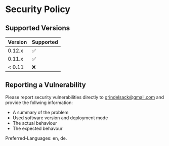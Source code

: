 # Security Policy

## Supported Versions


| Version | Supported          |
| ------- | ------------------ |
| 0.12.x   | :white_check_mark: |
| 0.11.x  | :white_check_mark: |
| < 0.11  | :x:  |

## Reporting a Vulnerability

Please report security vulnerabilities directly to grindelsack@gmail.com and provide the follwing information:

- A summary of the problem
- Used software version and deployment mode
- The actual behaviour
- The expected behavour

Preferred-Languages: en, de.
